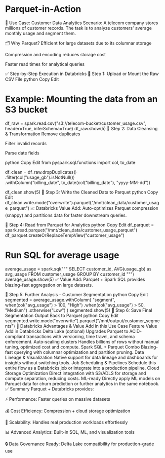 # Parquet-in-Action

📌 Use Case: Customer Data Analytics
Scenario: A telecom company stores millions of customer records. The task is to analyze customers' average monthly usage and segment them.

🗂 Why Parquet?
Efficient for large datasets due to its columnar storage

Compression and encoding reduces storage cost

Faster read times for analytical queries

✅ Step-by-Step Execution in Databricks
🔹 Step 1: Upload or Mount the Raw CSV File
python
Copy
Edit
# Example: Mounting the data from an S3 bucket
df_raw = spark.read.csv("s3://telecom-bucket/customer_usage.csv", header=True, inferSchema=True)
df_raw.show(5)
🔹 Step 2: Data Cleansing & Transformation
Remove duplicates

Filter invalid records

Parse date fields

python
Copy
Edit
from pyspark.sql.functions import col, to_date

df_clean = df_raw.dropDuplicates() \
                 .filter(col("usage_gb").isNotNull()) \
                 .withColumn("billing_date", to_date(col("billing_date"), "yyyy-MM-dd"))

df_clean.show(5)
🔹 Step 3: Write the Cleaned Data to Parquet
python
Copy
Edit
df_clean.write.mode("overwrite").parquet("/mnt/clean_data/customer_usage_parquet")
📈 Databricks Value Add: Auto-optimizes Parquet compression (snappy) and partitions data for faster downstream queries.

🔹 Step 4: Read from Parquet for Analytics
python
Copy
Edit
df_parquet = spark.read.parquet("/mnt/clean_data/customer_usage_parquet")
df_parquet.createOrReplaceTempView("customer_usage")

# Run SQL for average usage
average_usage = spark.sql("""
    SELECT customer_id, AVG(usage_gb) as avg_usage
    FROM customer_usage
    GROUP BY customer_id
""")
average_usage.show(5)
✅ Value Add: Parquet + Spark SQL provides blazing-fast aggregation on large datasets.

🔹 Step 5: Further Analysis - Customer Segmentation
python
Copy
Edit
segmented = average_usage.withColumn(
    "segment",
    when(col("avg_usage") > 100, "High")
    .when(col("avg_usage") > 50, "Medium")
    .otherwise("Low")
)
segmented.show(5)
🔹 Step 6: Save Final Segmentation Output Back to Parquet
python
Copy
Edit
segmented.write.mode("overwrite").parquet("/mnt/output/customer_segments")
🎯 Databricks Advantages & Value Add in this Use Case
Feature	Value Add in Databricks
Delta Lake (optional)	Upgrades Parquet to ACID-compliant transactions with versioning, time travel, and schema enforcement.
Auto-scaling clusters	Handles billions of rows without manual tuning, optimized cost and compute.
Spark SQL + Parquet Combo	Blazing-fast querying with columnar optimization and partition pruning.
Data Lineage & Visualization	Native support for data lineage and dashboards for insights without switching tools.
Job Scheduling & Pipelines	Schedule this entire flow as a Databricks job or integrate into a production pipeline.
Cloud Storage Optimization	Direct integration with S3/ADLS for storage and compute separation, reducing costs.
ML-ready	Directly apply ML models on Parquet data for churn prediction or further analytics in the same notebook.
✅ Summary
Parquet + Databricks provides:

⚡ Performance: Faster queries on massive datasets

💰 Cost Efficiency: Compression + cloud storage optimization

🔄 Scalability: Handles real production workloads effortlessly

📊 Advanced Analytics: Built-in SQL, ML, and visualization tools

🔒 Data Governance Ready: Delta Lake compatibility for production-grade use

